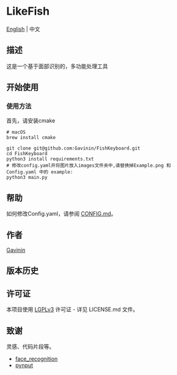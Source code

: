 # LikeFish

[English](..%2FREADME.md) | 中文

## 描述

这是一个基于面部识别的，多功能处理工具

## 开始使用

### 使用方法

首先，请安装cmake

```shell
# macOS
brew install cmake
```

```shell
git clone git@github.com:Gavinin/FishKeyboard.git
cd FishKeyboard
python3 install requirements.txt
# 修改config.yaml并将图片放入images文件夹中,请替换掉Example.png 和 Config.yaml 中的 example:
python3 main.py
```

## 帮助

如何修改Config.yaml，请参阅 [CONFIG.md](CONFIG_ZH.md)。

## 作者

[Gavinin](https://github.com/Gavinin)

## 版本历史

## 许可证

本项目使用 [LGPLv3](..%2FLICENSE) 许可证 - 详见 LICENSE.md 文件。

## 致谢

灵感、代码片段等。

* [face_recognition](https://github.com/ageitgey/face_recognition)
* [pynput](https://pynput.readthedocs.io/en/latest/index.html)